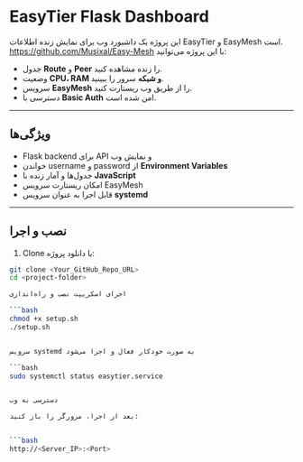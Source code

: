 # EasyTier Flask Dashboard

این پروژه یک داشبورد وب برای نمایش زنده اطلاعات EasyTier و EasyMesh است.  
https://github.com/Musixal/Easy-Mesh
با این پروژه می‌توانید:

- جدول **Route** و **Peer** را زنده مشاهده کنید.
- وضعیت **CPU، RAM و شبکه** سرور را ببینید.
- سرویس **EasyMesh** را از طریق وب ریستارت کنید.
- دسترسی با **Basic Auth** امن شده است.

---

## ویژگی‌ها

- Flask backend برای API و نمایش وب
- خواندن username و password از **Environment Variables**
- جدول‌ها و آمار زنده با **JavaScript**
- امکان ریستارت سرویس EasyMesh
- قابل اجرا به عنوان سرویس **systemd**

---

## نصب و اجرا

1. Clone یا دانلود پروژه:

```bash
git clone <Your_GitHub_Repo_URL>
cd <project-folder>

اجرای اسکریپت نصب و راه‌اندازی

```bash
chmod +x setup.sh
./setup.sh


سرویس systemd به صورت خودکار فعال و اجرا می‌شود

```bash
sudo systemctl status easytier.service


دسترسی به وب

بعد از اجرا، مرورگر را باز کنید:


```bash
http://<Server_IP>:<Port>

